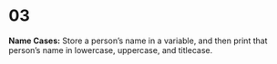 # 03
**Name Cases:** Store a person’s name in a variable, and then print that person’s name in lowercase, uppercase, and titlecase.
